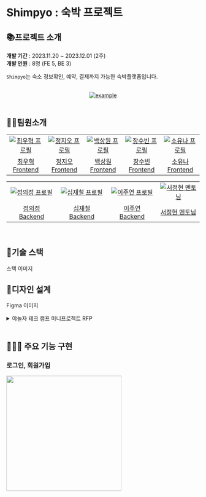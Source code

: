 # Shimpyo : 숙박 프로젝트

## 📚프로젝트 소개

**개발 기간** : 2023.11.20 ~ 2023.12.01 (2주)<br/>
**개발 인원** : 8명 (FE 5, BE 3)

`Shimpyo`는 숙소 정보확인, 예약, 결제까지 가능한 숙박플랫폼입니다.

<br>
<div align=center>
  <a href="https://fastcampus-wiki.netlify.app/" target="_blank">
    <img src="https://img.shields.io/badge/배포 링크-ed234b?style=for-the-badge&logoColor=white" alt="example"/>
  </a>
</div>

<br>

## 👩‍💻팀원소개

<table>
  <tr>
    <td align="center" width="150px">
      <a href="https://github.com/TaePoong719" target="_blank">
        <img src="https://avatars.githubusercontent.com/u/98576512?v=4" alt="최우혁 프로필" />
      </a>
    </td>
    <td align="center" width="150px">
      <a href="https://github.com/jiohjung98" target="_blank">
        <img src="https://github.com/Shimpyo-House/Shimpyo_FE/assets/104253583/cab3f3cc-ccb0-46cc-8b36-bf645b5c4086" alt="정지오 프로필" />
      </a>
    </td>
    <td align="center" width="150px">
      <a href="https://github.com/Yamyam-code" target="_blank">
        <img src="https://github.com/KDT1-FE/Y_FE_Toy1/assets/39702832/58fb577d-9f8c-4679-bca1-8ff15ca84f6b" alt="백상원 프로필" />
      </a>
    </td>
    <td align="center" width="150px">
      <a href="https://github.com/wkdtnqls0506" target="_blank">
        <img src="https://github.com/Shimpyo-House/Shimpyo_FE/assets/93272421/9b7ea286-4768-4d55-a26e-fc0541824b71" alt="장수빈 프로필" />
      </a>
    </td>
    <td align="center" width="150px">
      <a href="https://github.com/seacrab808" target="_blank">
        <img src="https://github.com/Shimpyo-House/Shimpyo_FE/assets/93272421/6b9601d2-eec9-4887-8041-f98ed2f319d2" alt="소유나 프로필" />
      </a>
    </td>

  </tr>
  <tr> 
    <td align="center">
      <a href="https://github.com/TaePoong719" target="_blank">
        최우혁<br />
        Frontend
      </a>
    </td>
    <td align="center">
      <a href="https://github.com/jiohjung98" target="_blank">
        정지오<br />
        Frontend
      </a>
    </td>
    <td align="center">
      <a href="https://github.com/Yamyam-code" target="_blank">
        백상원<br />
        Frontend
      </a>
    </td>
    <td align="center">
      <a href="https://github.com/wkdtnqls0506" target="_blank">
        장수빈<br />
        Frontend
      </a>
    </td>
    <td align="center">
      <a href="https://github.com/seacrab808" target="_blank">
        소유나<br />
        Frontend
      </a>
    </td>

  </table>
  <table>
  </tr>
    <tr>
    <td align="center" width="150px">
      <a href="" target="_blank">
        <img src="" alt="정의정 프로필" />
      </a>
    </td>
    <td align="center" width="150px">
      <a href="" target="_blank">
        <img src="" alt="심재철 프로필" />
      </a>
    </td>
    <td align="center" width="150px">
      <a href="" target="_blank">
        <img src="" alt="이주연 프로필" />
      </a>
    </td>
    <td align="center" width="150px">
      <a href="" target="_blank">
        <img src="" alt="서정현 멘토님" />
      </a>
    </td>
  </tr>
  <tr> 
    <td align="center">
      <a href="" target="_blank">
        정의정<br />
        Backend
      </a>
    </td>
    <td align="center">
      <a href="" target="_blank">
        심재철<br />
        Backend
      </a>
    </td>
    <td align="center">
      <a href="" target="_blank">
        이주연<br />
        Backend
      </a>
    </td>
    <td align="center">
      <a href="" target="_blank">
        서정현 멘토님
      </a>
    </td>
  </tr>
</table>
<br>

## 🎁기술 스택

스택 이미지

## 👤디자인 설계

Figma 이미지
<br>

<details>
<summary>야놀자 테크 캠프 미니프로젝트 RFP </summary>
<h2> 프로젝트 정의서</h2>

본 프로젝트의 개발 범위는 다음과 같습니다.

- 회원 인증
  - 회원가입
  - 로그인
- 상품 조회
  - 전체 숙박 상품 목록 조회
    (옵션)카테고리를 임의 생성하여 분류하여 출력
  - 개별 숙박 상품 상세 소개
- 상품 선택 및 장바구니 담기
  - 숙박 상품 옵션 선택
  - 장바구니 담기
  - (또는) 바로 결제하기
- 장바구니
  - 장바구니 보기
  - 장바구니에서 주문하기 버튼 클릭 시, 예약(주문) 페이지로 이동
- 예약(주문) 하기
  - 만 14세 이상 이용 동의 (상세 설명서 X, 체크박스로만 간단히 처리)
  - 결제하기 버튼 클릭 시, 상품을 주문한 것으로 처리
    (별도 결제 로직 없음)
  - 결제 성공 시 주문 결과 출력
- (옵션) 주문 내역 조회 - 별도 주문 내역 페이지를 통해 주문 내역 확인

<h2>프로젝트 요구사항 </h2>

1. **회원 회원가입 기능**
   - 회원은 회원가입을 할 수 있습니다.
   - 기본 정보는 ID 역할로 이메일 주소와, 비밀번호, 이름 입니다.
2. **회원 로그인 기능**
   - 이메일과 비밀번호로 로그인할 수 있습니다.
   - 회원 정보를 저장해둔 데이터베이스를 검색하여 해당 사용자가 유효한 사용자 인지 판단
     합니다.
   - 상품 조회(전체, 개별), 회원 가입은 로그인 없이 사용 가능합니다.
   - 이 외 기능은 로그인이 필요합니다.
3. **전체 상품 목록 조회**
   - 데이터베이스에서 전체 상품 목록을 가져옵니다.
   - 이미지, 상품명, 상품가격을 기본으로 출력합니다.
   - 재고에 따라 품절일 경우, 출력 여부에 대해선 팀별로 결정합니다.
   - (옵션) 카테고리를 분류하여, 상품을 출력할 수도 있습니다.
   - 한 페이지에 출력되는 상품 개수는 팀별로 정하여, 페이징을 수행합니다.
4. **개별 상품 조회**
   - 전체 상품 목록에서 특정 상품 이미지를 클릭하면,
     해당 상품에 대한 상세 정보를 상품에 저장해 둔 데이터베이스에서 가져옵니다.
   - 이미지, 상품명, 상품가격, 상품 상세 소개 (1줄 이상)을 기본으로 출력합니다.
   - 재고에 따라 품절일 경우, 화면 구성은 팀별로 결정합니다.
5. **상품 옵션 선택**
   - 상품 상세 소개 페이지에서 상품 옵션을 선택할 수 있습니다.
   - 날짜, 숙박 인원은 기본으로 포함됩니다.
   - 이 외 룸 형태 등 필요한 요소는 팀별로 기획합니다.
6. **장바구니 담기**
   - 상품 옵션을 선택한 후, 장바구니 담기 버튼을 클릭하면 선택한 상품이 장바구니에 담깁
     니다.
7. **장바구니 보기**
   - 장바구니에 담긴 상품 데이터 (이미지, 상품명, 옵션 등)에 따른 상품별 구매 금액, 전체
     주문 합계 금액 등을 화면에 출력합니다.
   - 체크 박스를 통해 결제할 상품을 선택/제외할 수도 있습니다.
   - 주문하기 버튼을 통해 주문/결제 화면으로 이동합니다.
8. **주문하기**
   - 장바구니에서 주문하기 버튼 또는 개별 상품 조회 페이지에서 주문하기 버튼을 누르면
     전환되는 페이지입니다.
   - 만 14세 이상 이용 동의를 체크 박스로 입력 받으면, 화면 최하단에 결제하기 버튼이 활성화됩니다.
9. **결제하기**
   - 주문 페이지에서 결제하기 버튼을 클릭하면, 실제 결제 로직 및 절차 없이 상품을 바로
     주문한 것으로 처리합니다.
   - 주문을 저장하는 데이터베이스에 주문 정보를 저장합니다.
10. **주문 결과 확인**
    - 결제를 성공적으로 처리하면, 주문한 상품(들)에 대한 주문 결과를 출력해줍니다.
11. **(옵션) 주문 내역 확인** - 별도 주문 내역 페이지에 여태 주문한 모든 이력을 출력해줍니다.

<h2>기능적 요구사항 </h2>

1. **공통**
   1. 모든 단계에서 협업을 기반으로 프로젝트를 진행합니다.
   2. 각 기능을 구현하기 위해 HTTP Request Body / Response Body 에 전달할 데이터는
      프론트엔드와 백엔드의 협업을 통해 결정합니다.
   3. 모든 단계에서 테스트를 수행합니다.
2. **프론트엔드**
   1. 사용자 인터페이스 예시를 참고하여, 화면을 구성합니다.
   2. API 명세에 따라 백엔드에 전달된 JSON 데이터를 필요에 따라 정돈하여 화면에
      출력합니다.
   3. 프론트엔드단에서 유효성 검사를 수행해야하는 지점을 고려합니다.
   4. React.js 또는 Next.js를 기반으로 구현하며, 컴포넌트 단위로 구조를 설계합니다.
   5. (옵션) 페이징 처리 시, 무한 스크롤을 고려합니다.
3. **백엔드** 1. REST API를 구현하여 프론트엔드로 JSON 형식의 데이터를 전달합니다. 2. 회원 인증과 인가는 Spring Security를 이용하여 진행합니다. 3. 숙박 상품에 대한 데이터는 오픈 API를 검증하여 활용합니다.
선택1. https://www.data.go.kr/data/15077518/openapi.do
선택2. https://api.visitkorea.or.kr/ 4. 전체 상품 조회 시 한 페이지에 출력되는 상품 개수에 따라 DB Paging을 수행합니
다. 5. (옵션) DB 트랜잭션과 동시성 제어를 고려합니다.
</details>

<br/>

## 🧑🏻‍💻 주요 기능 구현

### 로그인, 회원가입

<img src="https://github.com/cs-yum/cs-yum-blog/assets/101972330/08a39e06-34d9-47a7-9292-c2dccb19e158"  width="300" />
